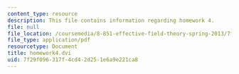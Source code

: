 ```yaml
---
content_type: resource
description: This file contains information regarding homework 4.
file: null
file_location: /coursemedia/8-851-effective-field-theory-spring-2013/7f29f096317f4cd42d251e6a9e221ca8_MIT8_851S13_homework4.pdf
file_type: application/pdf
resourcetype: Document
title: homework4.dvi
uid: 7f29f096-317f-4cd4-2d25-1e6a9e221ca8
---
```

